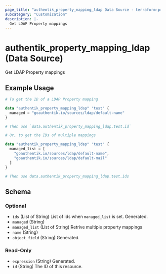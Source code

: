 ```yaml
---
page_title: "authentik_property_mapping_ldap Data Source - terraform-provider-authentik"
subcategory: "Customization"
description: |-
  Get LDAP Property mappings
---
```


# authentik_property_mapping_ldap (Data Source)

Get LDAP Property mappings

## Example Usage

```terraform
# To get the ID of a LDAP Property mapping

data "authentik_property_mapping_ldap" "test" {
  managed = "goauthentik.io/sources/ldap/default-name"
}

# Then use `data.authentik_property_mapping_ldap.test.id`

# Or, to get the IDs of multiple mappings

data "authentik_property_mapping_ldap" "test" {
  managed_list = [
    "goauthentik.io/sources/ldap/default-name",
    "goauthentik.io/sources/ldap/default-mail"
  ]
}

# Then use data.authentik_property_mapping_ldap.test.ids
```

<!-- schema generated by tfplugindocs -->
## Schema

### Optional

- `ids` (List of String) List of ids when `managed_list` is set. Generated.
- `managed` (String)
- `managed_list` (List of String) Retrive multiple property mappings
- `name` (String)
- `object_field` (String) Generated.

### Read-Only

- `expression` (String) Generated.
- `id` (String) The ID of this resource.
